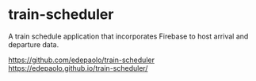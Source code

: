 # train-scheduler
 A train schedule application that incorporates Firebase to host arrival and departure data. 

https://github.com/edepaolo/train-scheduler
<br>
https://edepaolo.github.io/train-scheduler/
